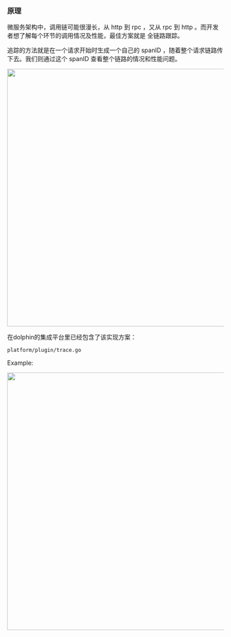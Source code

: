 ### 原理
微服务架构中，调用链可能很漫长，从 http 到 rpc ，又从 rpc 到 http 。而开发者想了解每个环节的调用情况及性能，最佳方案就是 全链路跟踪。  

追踪的方法就是在一个请求开始时生成一个自己的 spanID ，随着整个请求链路传下去。我们则通过这个 spanID 查看整个链路的情况和性能问题。

<img align="center" width="600px" src="https://hub.fastgit.org/2637309949/dolphin/blob/master/assets/docs-trace.png">

在dolphin的集成平台里已经包含了该实现方案：

`platform/plugin/trace.go`  


Example:

<img align="center" width="600px" src="https://hub.fastgit.org/2637309949/dolphin/blob/master/assets/docs-jaeger.png">
